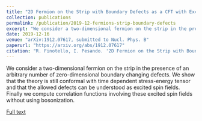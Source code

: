 ```yaml
---
title: "2D Fermion on the Strip with Boundary Defects as a CFT with Excited Spin Fields"
collection: publications
permalink: /publication/2019-12-fermions-strip-boundary-defects
excerpt: "We consider a two-dimensional fermion on the strip in the presence of an arbitrary number of zero-dimensional boundary changing defects."
date: 2019-12-16
venue: "arXiv:1912.07617, submitted to Nucl. Phys. B"
paperurl: "https://arxiv.org/abs/1912.07617"
citation: "R. Finotello, I. Pesando. '2D Fermion on the Strip with Boundary Defects as a CFT with Excited Spin Fields'. arXiv:1912.07617, submitted to Nucl. Phys. B."
---
```

We consider a two-dimensional fermion on the strip in the presence of an arbitrary number of zero-dimensional boundary changing defects. We show that the theory is still conformal with time dependent stress-energy tensor and that the allowed defects can be understood as excited spin fields. Finally we compute correlation functions involving these excited spin fields without using bosonization.

[Full text](https://arxiv.org/abs/1912.07617)
